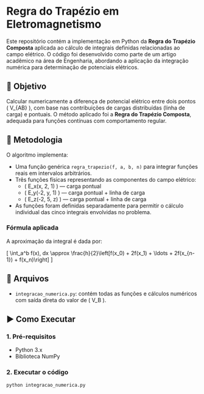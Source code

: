 # Regra do Trapézio em Eletromagnetismo

Este repositório contém a implementação em Python da **Regra do Trapézio Composta** aplicada ao cálculo de integrais definidas relacionadas ao campo elétrico. O código foi desenvolvido como parte de um artigo acadêmico na área de Engenharia, abordando a aplicação da integração numérica para determinação de potenciais elétricos.

## 🎯 Objetivo

Calcular numericamente a diferença de potencial elétrico entre dois pontos \( V_{AB} \), com base nas contribuições de cargas distribuídas (linha de carga) e pontuais. O método aplicado foi a **Regra do Trapézio Composta**, adequada para funções contínuas com comportamento regular.

## 🧠 Metodologia

O algoritmo implementa:

- Uma função genérica `regra_trapezio(f, a, b, n)` para integrar funções reais em intervalos arbitrários.
- Três funções físicas representando as componentes do campo elétrico:
  - \( E_x(x, 2, 1) \) — carga pontual
  - \( E_y(-2, y, 1) \) — carga pontual + linha de carga
  - \( E_z(-2, 5, z) \) — carga pontual + linha de carga
- As funções foram definidas separadamente para permitir o cálculo individual das cinco integrais envolvidas no problema.

### Fórmula aplicada

A aproximação da integral é dada por:

\[
\int_a^b f(x)\, dx \approx \frac{h}{2}\left[f(x_0) + 2f(x_1) + \ldots + 2f(x_{n-1}) + f(x_n)\right]
\]

## 📁 Arquivos

- `integracao_numerica.py`: contém todas as funções e cálculos numéricos com saída direta do valor de \( V_B \).

## ▶️ Como Executar

### 1. Pré-requisitos

- Python 3.x
- Biblioteca NumPy

### 2. Executar o código

```bash
python integracao_numerica.py
